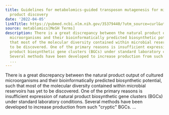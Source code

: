 ```yaml
---
title: Guidelines for metabolomics-guided transposon mutagenesis for microbial natural
  product discovery
date: '2022-04-05'
linkTitle: https://pubmed.ncbi.nlm.nih.gov/35379440/?utm_source=curl&utm_medium=rss&utm_campaign=pubmed-2&utm_content=1Zkrxt7ktlCbHBXEV3v65xxSnkSWNsJ1A6Fq3gBniKhGfIUslK&fc=20210907212339&ff=20220407210416&v=2.17.6
source: metablomics[MeSH Terms]
description: There is a great discrepancy between the natural product output of cultured
  microorganisms and their bioinformatically predicted biosynthetic potential, such
  that most of the molecular diversity contained within microbial reservoirs has yet
  to be discovered. One of the primary reasons is insufficient expression of natural
  product biosynthetic gene clusters (BGCs) under standard laboratory conditions.
  Several methods have been developed to increase production from such "cryptic" BGCs.
  ...
---
```

There is a great discrepancy between the natural product output of cultured microorganisms and their bioinformatically predicted biosynthetic potential, such that most of the molecular diversity contained within microbial reservoirs has yet to be discovered. One of the primary reasons is insufficient expression of natural product biosynthetic gene clusters (BGCs) under standard laboratory conditions. Several methods have been developed to increase production from such "cryptic" BGCs. ...